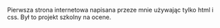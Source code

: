 Pierwsza strona internetowa napisana przeze mnie używając tylko html i css. Był to projekt szkolny na ocene.
